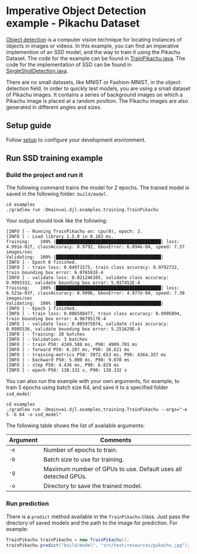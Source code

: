 # Imperative Object Detection example - Pikachu Dataset

[Object detection](https://en.wikipedia.org/wiki/Object_detection) is a computer vision technique
for locating instances of objects in images or videos. In this example, you can find an imperative implemention of an 
SSD model, and the way to train it using the Pikachu Dataset. The code for the example can be found in 
[TrainPikachu.java](https://github.com/deepjavalibrary/djl/blob/master/examples/src/main/java/ai/djl/examples/training/TrainPikachu.java). 
The code for the implementation of SSD can be found in [SingleShotDetection.java](https://github.com/deepjavalibrary/djl/blob/master/model-zoo/src/main/java/ai/djl/basicmodelzoo/cv/object_detection/ssd/SingleShotDetection.java).

There are no small datasets, like MNIST or Fashion-MNIST, in the object detection field. In order to quickly test models,
you are using a small dataset of Pikachu images. It contains a series of background images on which a Pikachu image
is placed at a random position. The Pikachu images are also generated in different angles and sizes.  

## Setup guide

Follow [setup](../../docs/development/setup.md) to configure your development environment.

## Run SSD training example

### Build the project and run it
The following command trains the model for 2 epochs. The trained model is saved in the following folder: `build/model`.

```
cd examples
./gradlew run -Dmain=ai.djl.examples.training.TrainPikachu
```

Your output should look like the following:

```text
[INFO ] - Running TrainPikachu on: cpu(0), epoch: 2.
[INFO ] - Load library 1.5.0 in 0.183 ms.
Training:    100% |████████████████████████████████████████| loss: 4.991e-02f, classAccuracy: 0.9792, bboxError: 6.094e-04, speed: 7.37 images/sec
Validating:  100% |████████████████████████████████████████|
[INFO ] - Epoch 0 finished.
[INFO ] - train loss: 0.04971575, train class accuracy: 0.9792732, train bounding box error: 6.076591E-4
[INFO ] - validate loss: 0.021246385, validate class accuracy: 0.9993332, validate bounding box error: 5.937452E-4
Training:    100% |████████████████████████████████████████| loss: 6.521e-03f, classAccuracy: 0.9996, bboxError: 4.977e-04, speed: 7.38 images/sec
Validating:  100% |████████████████████████████████████████|
[INFO ] - Epoch 1 finished.
[INFO ] - train loss: 0.006508477, train class accuracy: 0.9995894, train bounding box error: 4.9679517E-4
[INFO ] - validate loss: 0.005975074, validate class accuracy: 0.9995536, validate bounding box error: 5.251629E-4
[INFO ] - Training: 28 batches
[INFO ] - Validation: 3 batches
[INFO ] - train P50: 4349.508 ms, P90: 4909.701 ms
[INFO ] - forward P50: 6.207 ms, P90: 10.621 ms
[INFO ] - training-metrics P50: 3972.653 ms, P90: 4364.357 ms
[INFO ] - backward P50: 5.000 ms, P90: 9.078 ms
[INFO ] - step P50: 4.436 ms, P90: 6.829 ms
[INFO ] - epoch P50: 138.332 s, P90: 138.332 s
```

You can also run the example with your own arguments, for example, to train 5 epochs using batch size 64, and save it to a specified folder `ssd_model`:

```
cd examples
./gradlew run -Dmain=ai.djl.examples.training.TrainPikachu --args="-e 5 -b 64 -o ssd_model"
```

The following table shows the list of available arguments:

 | Argument   | Comments                                 |
 | ---------- | ---------------------------------------- |
 | `-e`       | Number of epochs to train. |
 | `-b`       | Batch size to use for training. |
 | `-g`       | Maximum number of GPUs to use. Default uses all detected GPUs. |
 | `-o`       | Directory to save the trained model. |
 
 
### Run prediction

There is a `predict` method available in the `TrainPikachu` class.
Just pass the directory of saved models and the path to the image for prediction.
For example:

```java
TrainPikachu trainPikachu = new TrainPikachu();
trainPikachu.predict("build/model", "src/test/resources/pikachu.jpg");
```
